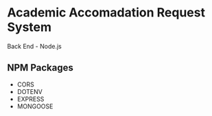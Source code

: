 # Academic Accomadation Request System

Back End - Node.js

## NPM Packages

- CORS
- DOTENV
- EXPRESS
- MONGOOSE
